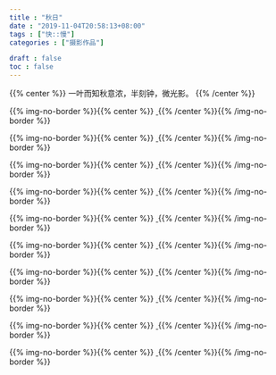 ```yaml
---
title : "秋日"
date : "2019-11-04T20:58:13+08:00"
tags : ["快::慢"]
categories : ["摄影作品"]

draft : false
toc : false
---
```



{{% center %}} 一叶而知秋意浓，半刻钟，微光影。 {{% /center %}}


{{% img-no-border %}}{{% center %}}
<a href="/images/picture/秋日/origin/2.jpg" data-fancybox="gallery" data-caption="秋.实">
	<img src="/images/picture/秋日/thumb/2.jpg" alt="" title = "秋.实" />
</a>
{{% /center %}}{{% /img-no-border %}}

{{% img-no-border %}}{{% center %}}
<a href="/images/picture/秋日/origin/3.jpg" data-fancybox="gallery" data-caption="落叶的狂欢">
	<img src="/images/picture/秋日/thumb/3.jpg" alt="" title = "落叶的狂欢" />
</a>
{{% /center %}}{{% /img-no-border %}}

{{% img-no-border %}}{{% center %}}
<a href="/images/picture/秋日/origin/4.jpg" data-fancybox="gallery" data-caption="路">
	<img src="/images/picture/秋日/thumb/4.jpg" alt="" title = "路" />
</a>
{{% /center %}}{{% /img-no-border %}}

{{% img-no-border %}}{{% center %}}
<a href="/images/picture/秋日/origin/5.jpg" data-fancybox="gallery" data-caption="秋.实">
	<img src="/images/picture/秋日/thumb/5.jpg" alt="" title = "秋.实" />
</a>
{{% /center %}}{{% /img-no-border %}}

{{% img-no-border %}}{{% center %}}
<a href="/images/picture/秋日/origin/6.jpg" data-fancybox="gallery" data-caption="落日">
	<img src="/images/picture/秋日/thumb/6.jpg" alt="" title = "落日" />
</a>
{{% /center %}}{{% /img-no-border %}}

{{% img-no-border %}}{{% center %}}
<a href="/images/picture/秋日/origin/7.jpg" data-fancybox="gallery" data-caption="秋草">
	<img src="/images/picture/秋日/thumb/7.jpg" alt="" title = "秋草" />
</a>
{{% /center %}}{{% /img-no-border %}}

{{% img-no-border %}}{{% center %}}
<a href="/images/picture/秋日/origin/8.jpg" data-fancybox="gallery" data-caption="林间">
	<img src="/images/picture/秋日/thumb/8.jpg" alt="" title = "林间" />
</a>
{{% /center %}}{{% /img-no-border %}}

{{% img-no-border %}}{{% center %}}
<a href="/images/picture/秋日/origin/9.jpg" data-fancybox="gallery" data-caption="一树一亭阁">
	<img src="/images/picture/秋日/thumb/9.jpg" alt="" title = "一树一亭阁" />
</a>
{{% /center %}}{{% /img-no-border %}}

{{% img-no-border %}}{{% center %}}
<a href="/images/picture/秋日/origin/10.jpg" data-fancybox="gallery" data-caption="红枫">
	<img src="/images/picture/秋日/thumb/10.jpg" alt="" title = "红枫" />
</a>
{{% /center %}}{{% /img-no-border %}}

{{% img-no-border %}}{{% center %}}
<a href="/images/picture/秋日/origin/1.jpg" data-fancybox="gallery" data-caption="秋荷">
	<img src="/images/picture/秋日/thumb/1.jpg" alt="" title = "秋荷" />
</a>
{{% /center %}}{{% /img-no-border %}}
